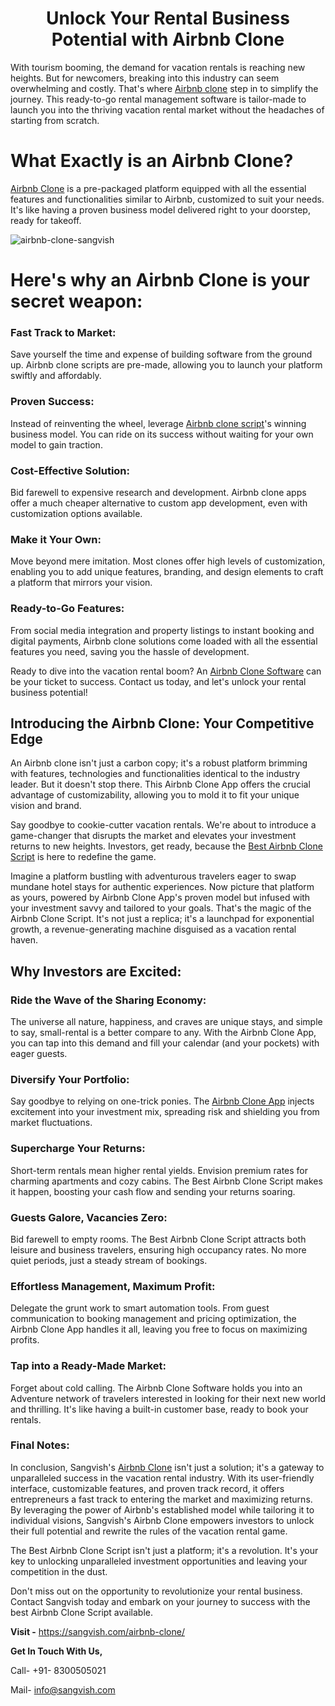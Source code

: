 <h1 align="center">Unlock Your Rental Business Potential with Airbnb Clone</h1>

With tourism booming, the demand for vacation rentals is reaching new heights. But for newcomers, breaking into this industry can seem overwhelming and costly. That's where [Airbnb clone](https://sangvish.com/airbnb-clone/) step in to simplify the journey. This ready-to-go rental management software is tailor-made to launch you into the thriving vacation rental market without the headaches of starting from scratch.
# What Exactly is an Airbnb Clone?
[Airbnb Clone](https://sangvish.com/airbnb-clone/) is  a pre-packaged platform equipped with all the essential features and functionalities similar to Airbnb, customized to suit your needs. It's like having a proven business model delivered right to your doorstep, ready for takeoff.

![airbnb-clone-sangvish](https://github.com/sangvishtechnologies/airbnb-clone/assets/161323540/e88dbd00-97d5-46d2-afe2-5ae4cec7fb9a)


# Here's why an Airbnb Clone is your secret weapon:
### Fast Track to Market: 
Save yourself the time and expense of building software from the ground up. Airbnb clone scripts are pre-made, allowing you to launch your platform swiftly and affordably.
### Proven Success: 
Instead of reinventing the wheel, leverage [Airbnb clone script](https://sangvish.com/airbnb-clone/)'s winning business model. You can ride on its success without waiting for your own model to gain traction.
### Cost-Effective Solution: 
Bid farewell to expensive research and development. Airbnb clone apps offer a much cheaper alternative to custom app development, even with customization options available.
### Make it Your Own: 
Move beyond mere imitation. Most clones offer high levels of customization, enabling you to add unique features, branding, and design elements to craft a platform that mirrors your vision.
### Ready-to-Go Features: 
From social media integration and property listings to instant booking and digital payments, Airbnb clone solutions come loaded with all the essential features you need, saving you the hassle of development.

Ready to dive into the vacation rental boom? An [Airbnb Clone Software](https://sangvish.com/airbnb-clone/) can be your ticket to success. Contact us today, and let's unlock your rental business potential!
## Introducing the Airbnb Clone: Your Competitive Edge
An Airbnb clone isn't just a carbon copy; it's a robust platform brimming with features, technologies and functionalities identical to the industry leader. But it doesn't stop there. This Airbnb Clone App offers the crucial advantage of customizability, allowing you to mold it to fit your unique vision and brand.

Say goodbye to cookie-cutter vacation rentals. We're about to introduce a game-changer that disrupts the market and elevates your investment returns to new heights. Investors, get ready, because the [Best Airbnb Clone Script](https://sangvish.com/airbnb-clone/) is here to redefine the game.

Imagine a platform bustling with adventurous travelers eager to swap mundane hotel stays for authentic experiences. Now picture that platform as yours, powered by Airbnb Clone App's proven model but infused with your investment savvy and tailored to your goals.
That's the magic of the Airbnb Clone Script. It's not just a replica; it's a launchpad for exponential growth, a revenue-generating machine disguised as a vacation rental haven.
## Why Investors are Excited:
### Ride the Wave of the Sharing Economy:
 The universe all nature, happiness, and craves are unique stays, and simple to say, small-rental is a better compare to any. With the Airbnb Clone App, you can tap into this demand and fill your calendar (and your pockets) with eager guests.
### Diversify Your Portfolio: 
Say goodbye to relying on one-trick ponies. The [Airbnb Clone App](https://sangvish.com/airbnb-clone/) injects excitement into your investment mix, spreading risk and shielding you from market fluctuations.
### Supercharge Your Returns: 
Short-term rentals mean higher rental yields. Envision premium rates for charming apartments and cozy cabins. The Best Airbnb Clone Script makes it happen, boosting your cash flow and sending your returns soaring.
### Guests Galore, Vacancies Zero: 
Bid farewell to empty rooms. The Best Airbnb Clone Script attracts both leisure and business travelers, ensuring high occupancy rates. No more quiet periods, just a steady stream of bookings.
### Effortless Management, Maximum Profit: 
Delegate the grunt work to smart automation tools. From guest communication to booking management and pricing optimization, the Airbnb Clone App handles it all, leaving you free to focus on maximizing profits.
### Tap into a Ready-Made Market: 
Forget about cold calling. The Airbnb Clone Software holds you into an Adventure network of travelers interested in looking for their next new world and thrilling. It's like having a built-in customer base, ready to book your rentals.
### Final Notes: 
In conclusion, Sangvish's [Airbnb Clone](https://sangvish.com/airbnb-clone/) isn't just a solution; it's a gateway to unparalleled success in the vacation rental industry. With its user-friendly interface, customizable features, and proven track record, it offers entrepreneurs a fast track to entering the market and maximizing returns. By leveraging the power of Airbnb's established model while tailoring it to individual visions, Sangvish's Airbnb Clone empowers investors to unlock their full potential and rewrite the rules of the vacation rental game. 

The Best Airbnb Clone Script isn't just a platform; it's a revolution. It's your key to unlocking unparalleled investment opportunities and leaving your competition in the dust. 

 Don't miss out on the opportunity to revolutionize your rental business. Contact Sangvish today and embark on your journey to success with the best Airbnb Clone Script available.

**Visit -** https://sangvish.com/airbnb-clone/ 

**Get In Touch With Us,**

Call- +91- 8300505021

Mail- [info@sangvish.com](mailto:info@sangvish.com)
